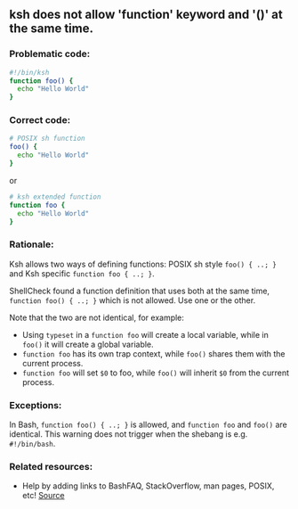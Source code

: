 ## ksh does not allow 'function' keyword and '()' at the same time.

### Problematic code:

```sh
#!/bin/ksh
function foo() {
  echo "Hello World"
}
```

### Correct code:

```sh
# POSIX sh function
foo() {
  echo "Hello World"
}
```

or

```sh
# ksh extended function
function foo {
  echo "Hello World"
}
```

### Rationale:

Ksh allows two ways of defining functions: POSIX sh style `foo() { ..; }` and Ksh specific `function foo { ..; }`.

ShellCheck found a function definition that uses both at the same time, `function foo() { ..; }` which is not allowed. Use one or the other.

Note that the two are not identical, for example:

* Using `typeset` in a `function foo` will create a local variable, while in `foo()` it will create a global variable.
* `function foo` has its own trap context, while `foo()` shares them with the current process.
* `function foo` will set `$0` to foo, while `foo()` will inherit `$0` from the current process.

### Exceptions:

In Bash, `function foo() { ..; }` is allowed, and `function foo` and `foo()` are identical. This warning does not trigger when the shebang is e.g. `#!/bin/bash`. 

### Related resources:

* Help by adding links to BashFAQ, StackOverflow, man pages, POSIX, etc!
[Source](https://github.com/koalaman/shellcheck/wiki/SC2111)

